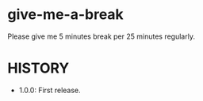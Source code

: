 give-me-a-break
===============

Please give me 5 minutes break per 25 minutes regularly.

HISTORY
=======

- 1.0.0: First release.
